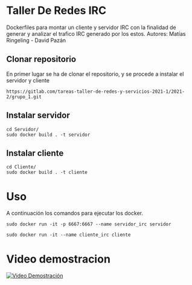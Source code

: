 # Taller De Redes IRC

Dockerfiles para montar un cliente y servidor IRC con la finalidad de generar y analizar el trafico IRC generado por los estos.
Autores: Matías Ringeling - David Pazán

## Clonar repositorio
En primer lugar se ha de clonar el repositorio, y se procede a instalar el servidor y cliente
```
https://gitlab.com/tareas-taller-de-redes-y-servicios-2021-1/2021-2/grupo_1.git
```

## Instalar servidor

```
cd Servidor/
sudo docker build . -t servidor
```

## Instalar cliente

```
cd Cliente/
sudo docker build . -t cliente

```
# Uso

A continuación los comandos para ejecutar los docker.

```
sudo docker run -it -p 6667:6667 --name servidor_irc servidor
```

```
sudo docker run -it --name cliente_irc cliente

```


# Video demostracion
[![Video Demostración](https://i.imgur.com/OBBkrFU.png)](https://youtu.be/LPEkf3mqnRoY)
